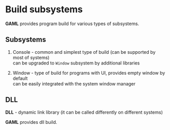 # Build subsystems

**GAML** provides program build for various types of subsystems.



## Subsystems

1. Console - common and simplest type of build (can be supported by most of systems) \
can be upgraded to `Window` subsystem by additional libraries

2. Window - type of build for programs with UI, provides empty window by default \
can be easily integrated with the system window manager



## DLL

**DLL** - dynamic link library (it can be called differently on different systems)

**GAML** provides dll build.
